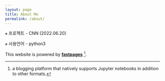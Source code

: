 ```yaml
---
layout: page
title: About Me
permalink: /about/
---
```


 `❁` 프로젝트
    - CNN (2022.06.20)
    
    
 `❁` 사용언어
    - python3
 

This website is powered by **[fastpages](https://github.com/fastai/fastpages)** [^1].



[^1]:a blogging platform that natively supports Jupyter notebooks in addition to other formats.
